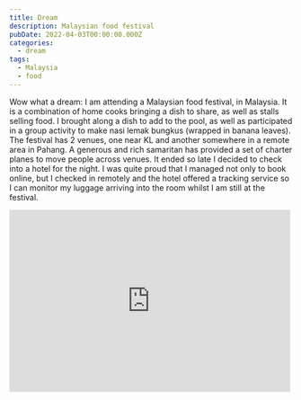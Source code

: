 ```yaml
---
title: Dream
description: Malaysian food festival
pubDate: 2022-04-03T00:00:00.000Z
categories:
  - dream
tags:
  - Malaysia
  - food
---
```


Wow what a dream: I am attending a Malaysian food festival, in Malaysia. It is a combination of home cooks bringing a dish to share, as well as stalls selling food. I brought along a dish to add to the pool, as well as participated in a group activity to make nasi lemak bungkus (wrapped in banana leaves). The festival has 2 venues, one near KL and another somewhere in a remote area in Pahang. A generous and rich samaritan has provided a set of charter planes to move people across venues. It ended so late I decided to check into a hotel for the night. I was quite proud that I managed not only to book online, but I checked in remotely and the hotel offered a tracking service so I can monitor my luggage arriving into the room whilst I am still at the festival.

<iframe src="https://www.facebook.com/plugins/post.php?href=https%3A%2F%2Fwww.facebook.com%2Fchris1.tham%2Fposts%2Fpfbid0na16eWj4oBKnGkgrShjhBduL73iTLAExqDcRy2KR95nyCN2GAENeoqbe2Hv8UQDzl&show_text=true&width=500" width="500" height="324" style="border:none;overflow:hidden" scrolling="no" frameborder="0" allowfullscreen="true" allow="autoplay; clipboard-write; encrypted-media; picture-in-picture; web-share"></iframe>
